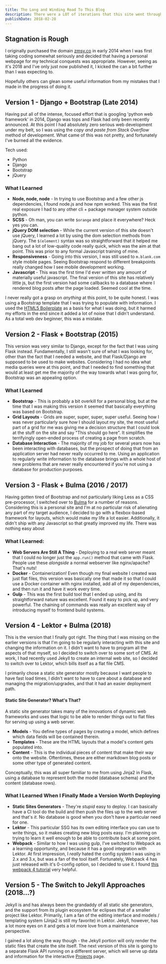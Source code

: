 ```yaml
---
title: The Long and Winding Road To This Blog
description: There were a LOT of iterations that this site went through prior to making the first published version in early spring 2018. Making a personal site isn't always as straightforward as it may sound.
publishDate: 2018-02-28
---
```


## Stagnation is Rough

I originally purchased the domain [zmsy.co](/) in early 2014 when I was first taking coding somewhat seriously and decided that having a personal webpage for my technical conquests was appropriate. However, seeing as it's 2018 and I've only just now published it, I kicked the can a bit further than I was expecting to.

Hopefully others can glean some useful information from my mistakes that I made in the progress of doing it.

## Version 1 - Django + Bootstrap (Late 2014)

Having put all of the intense, focused effort that is googling 'python web framework' in 2014, Django was tops and Flask had only been recently announced. At this point I had absolutely zero serious web development under my belt, so I was using the _copy and paste from Stack Overflow_ method of development. What came of this was not pretty, and fortunately I've burned all the evidence. 

Tech used:
* Python
* Django
* Bootstrap
* jQuery

### What I Learned

* **Node, node, node** - In trying to use Bootstrap and a few other js dependencies, I found node.js and how npm worked. This was the first real exposure I had to any other cli + package manager system outside python.
* **SCSS** - Oh man, you can write `$orange` and place it everywhere? Heck yes you can.
* **jQuery DOM selection** - While the current version of this site doesn't use jQuery, I learned a lot by using the dom selection methods from jQuery. The `$(element)` syntax was so straightforward that it helped me bang out a lot of low-quality code really quick, which was the aim at that point. This was prior to any formal Javascript training of mine.
* **Responsiveness** - Going into this version, I was still used to `m.blank.com` style mobile pages. Seeing Bootstrap respond to different breakpoints really changed how I see mobile development working.
* **Javascript** - This was the first time I'd ever written any amount of materially useful javascript. The final version of this site has relatively little js, but the first version had some callbacks to a database where I rendered blog posts after the page loaded. Seemed cool at the time.

I never really got a grasp on _anything_ at this point, to be quite honest. I was using a Bootstrap template that I was trying to populate with information. I used the [HTML5 Boilerplate](https://github.com/h5bp/html5-boilerplate) as a basis for what I was doing, but it harmed my efforts in the end since it added a lot of noise that I didn't understand. As a total web dev beginner, this was a mistake.

## Version 2 - Flask + Bootstrap (2015)

This version was very similar to Django, except for the fact that I was using Flask instead. Fundamentally, I still wasn't sure of what I was looking for, other than the fact that I needed a website, and that Flask/Django are supposed to be used to make websites. Considering I had no idea what media queries were at this point, and that I needed to find something that would at least get me the majority of the way towards what I was going for, Bootstrap was an appealing option.

### What I Learned

* **Bootstrap** - This is probably a bit overkill for a personal blog, but at the time that I was making this version it seemed that basically everything was based on Bootstrap.
* **Grid Layouts** - Grids are super, super, super, super useful. Seeing how I was never particularly sure _how_ I should layout my site, the most useful part of a grid for me was giving me a decision structure that I could look at the stuff on the site and say "This should go here". It simplifies the terrifyingly open-ended process of creating a page from scratch.
* **Database Interaction** - The majority of my job for several years now has been interacting with databases, but the prospect of doing that from an application server had never really occurred to me. Using an application to regularly write information to the database brings with a whole host of new problems that are never really encountered if you're not using a database for production purposes.


## Version 3 - Flask + Bulma (2016 / 2017)

Having gotten tired of Bootstrap and not particularly liking Less as a CSS pre-processor, I switched over to [Bulma](https://bulma.io/) for a number of reasons. Considering this is a personal site and I'm at no particular risk of alienating any part of my target audience, I decided to go with a flexbox-based framework for layouts, which would make my life a lot easier. Additionally, it didn't ship with any Javascript so that greatly improved my life. There was nothing easy about

### What I Learned:
* **Web Servers Are Still A Thing** - Deploying to a real web server meant that I could no longer just the `app.run()` method that came with Flask. People use these _alongside_ a normal webserver like nginx/apache? That's nuts!
* **Docker** - Containerization! Even though my final website I created was just flat files, this version was basically one that made it so that I could use a Docker container with nginx installed, add all of my dependencies, and then run it and have it work every time.
* **Gulp** - This was the first build tool that I ended up using, and its straightforward nature was excellent. Found it easy to pick up, and very powerful. The chaining of commands was really an excellent way of introducing myself to frontend build systems.

## Version 4 - Lektor + Bulma (2018)

This is the version that I finally got right. The thing that I was missing on the earlier versions is that I'm going to be regularly interacting with this site and changing the information on it. I didn't want to have to program all the aspects of that myself, so I decided to switch over to some sort of CMS. At work, I had recently used Jekyll to create an internal web site, so I decided to switch over to Lektor, which bills itself as a flat file CMS.

I primarily chose a static site generator mostly because I want people to have fast load times, I didn't want to have to care about a database and managing the migration/upgrades, and that it had an easier deployment path.

#### Static Site Generator? What's That?

A static site generator takes many of the innovations of dynamic web frameworks and uses that logic to be able to render things out to flat files for serving up using a web server.

* **Models** - You define types of pages by creating a model, which defines which data fields will be contained therein.
* **Templates** - These are the HTML layouts that a model's content gets populated into.
* **Content** - This is the individual pieces of content that make their way onto the website. Oftentimes, these are either markdown blog posts or some other type of generated content.

Conceptually, this was all super familiar to me from using Jinja2 in Flask, using a database to represent both the model (database schema) and the content (database rows).

### What I Learned When I Finally Made a Version Worth Deploying

* **Static Sites Generators** - They're _stupid_ easy to deploy. I can basically have a CI tool do the build and then push the files up to the web server and that's _it_. No database is good when you don't have a particular need for one.
* **Lektor** - This particular SSG has its own editing interface you can use to write things, so it makes creating new blog posts easy. I'm planning on trying to learn it well enough to be able to contribute back at some point.
* **Webpack** - Similar to how I was using gulp, I've switched to Webpack as a learning opportunity, and because it has a good integration with Lektor. At first impression, I _really_ hated the config system I was using in 2.x and 3.x, but was a fan of the tool itself. Fortunately, Webpack 4 has just released with it's 0-config option, so I decided to use it. I found [this webpack 4 tutorial](https://www.valentinog.com/blog/webpack-4-tutorial/) very helpful.


## Version 5 - The Switch to Jekyll Approaches (2018...?)

Jekyll is and has always been the grandaddy of all static site generators, and the support from its plugin ecosystem far eclipses that of a smaller project like Lektor. Primarily, I am a fan of the editing interface and models / templating system (Jinja2 is still my favorite) in Lektor. Jekyll, however, has a lot more eyes on it and gets a lot more love from a maintenance perspective. 

I gained a lot along the way though - the Jekyll portion will only render the static files that create the site itself. The next version of this site is going to a separate Flask API running on a different server, which will serve up data and information for the interactive [Projects](/projects) page.
